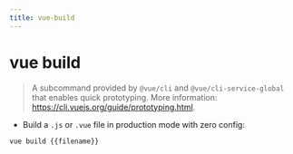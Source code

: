 ```yaml
---
title: vue-build
---
```

# vue build

> A subcommand provided by `@vue/cli` and `@vue/cli-service-global` that enables quick prototyping.
> More information: <https://cli.vuejs.org/guide/prototyping.html>.

- Build a `.js` or `.vue` file in production mode with zero config:

`vue build {{filename}}`
